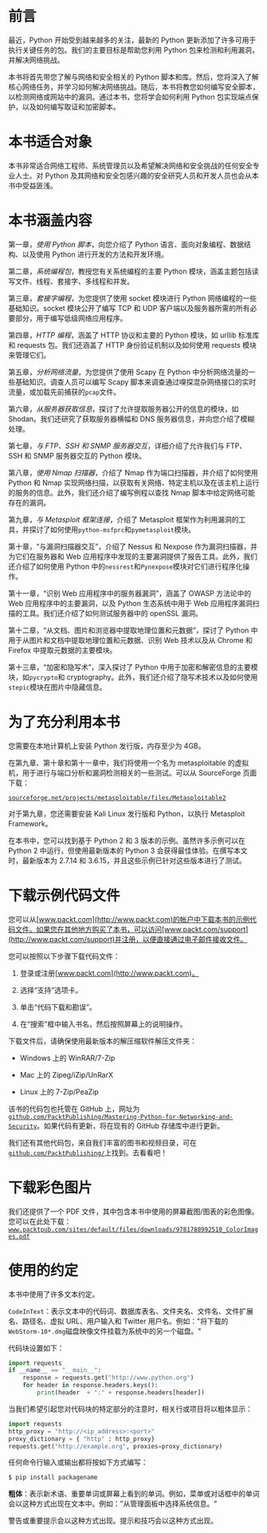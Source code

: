 # 前言

最近，Python 开始受到越来越多的关注，最新的 Python 更新添加了许多可用于执行关键任务的包。我们的主要目标是帮助您利用 Python 包来检测和利用漏洞，并解决网络挑战。

本书将首先带您了解与网络和安全相关的 Python 脚本和库。然后，您将深入了解核心网络任务，并学习如何解决网络挑战。随后，本书将教您如何编写安全脚本，以检测网络或网站中的漏洞。通过本书，您将学会如何利用 Python 包实现端点保护，以及如何编写取证和加密脚本。

# 本书适合对象

本书非常适合网络工程师、系统管理员以及希望解决网络和安全挑战的任何安全专业人士。对 Python 及其网络和安全包感兴趣的安全研究人员和开发人员也会从本书中受益匪浅。

# 本书涵盖内容

第一章，*使用 Python 脚本*，向您介绍了 Python 语言、面向对象编程、数据结构、以及使用 Python 进行开发的方法和开发环境。

第二章，*系统编程包*，教授您有关系统编程的主要 Python 模块，涵盖主题包括读写文件、线程、套接字、多线程和并发。

第三章，*套接字编程*，为您提供了使用 socket 模块进行 Python 网络编程的一些基础知识。socket 模块公开了编写 TCP 和 UDP 客户端以及服务器所需的所有必要部分，用于编写低级网络应用程序。

第四章，*HTTP 编程*，涵盖了 HTTP 协议和主要的 Python 模块，如 urllib 标准库和 requests 包。我们还涵盖了 HTTP 身份验证机制以及如何使用 requests 模块来管理它们。

第五章，*分析网络流量*，为您提供了使用 Scapy 在 Python 中分析网络流量的一些基础知识。调查人员可以编写 Scapy 脚本来调查通过嗅探混杂网络接口的实时流量，或加载先前捕获的`pcap`文件。

第六章，*从服务器获取信息*，探讨了允许提取服务器公开的信息的模块，如 Shodan。我们还研究了获取服务器横幅和 DNS 服务器信息，并向您介绍了模糊处理。

第七章，*与 FTP、SSH 和 SNMP 服务器交互*，详细介绍了允许我们与 FTP、SSH 和 SNMP 服务器交互的 Python 模块。

第八章，*使用 Nmap 扫描器*，介绍了 Nmap 作为端口扫描器，并介绍了如何使用 Python 和 Nmap 实现网络扫描，以获取有关网络、特定主机以及在该主机上运行的服务的信息。此外，我们还介绍了编写例程以查找 Nmap 脚本中给定网络可能存在的漏洞。

第九章，*与 Metasploit 框架连接*，介绍了 Metasploit 框架作为利用漏洞的工具，并探讨了如何使用`python-msfprc`和`pymetasploit`模块。

第十章，“与漏洞扫描器交互”，介绍了 Nessus 和 Nexpose 作为漏洞扫描器，并为它们在服务器和 Web 应用程序中发现的主要漏洞提供了报告工具。此外，我们还介绍了如何使用 Python 中的`nessrest`和`Pynexpose`模块对它们进行程序化操作。

第十一章，“识别 Web 应用程序中的服务器漏洞”，涵盖了 OWASP 方法论中的 Web 应用程序中的主要漏洞，以及 Python 生态系统中用于 Web 应用程序漏洞扫描的工具。我们还介绍了如何测试服务器中的 openSSL 漏洞。

第十二章，“从文档、图片和浏览器中提取地理位置和元数据”，探讨了 Python 中用于从图片和文档中提取地理位置和元数据、识别 Web 技术以及从 Chrome 和 Firefox 中提取元数据的主要模块。

第十三章，“加密和隐写术”，深入探讨了 Python 中用于加密和解密信息的主要模块，如`pycrypto`和 cryptography。此外，我们还介绍了隐写术技术以及如何使用`stepic`模块在图片中隐藏信息。

# 为了充分利用本书

您需要在本地计算机上安装 Python 发行版，内存至少为 4GB。

在第九章、第十章和第十一章中，我们将使用一个名为 metasploitable 的虚拟机，用于进行与端口分析和漏洞检测相关的一些测试。可以从 SourceForge 页面下载：

[`sourceforge.net/projects/metasploitable/files/Metasploitable2`](https://sourceforge.net/projects/metasploitable/files/Metasploitable2)

对于第九章，您还需要安装 Kali Linux 发行版和 Python，以执行 Metasploit Framework。

在本书中，您可以找到基于 Python 2 和 3 版本的示例。虽然许多示例可以在 Python 2 中运行，但使用最新版本的 Python 3 会获得最佳体验。在撰写本文时，最新版本为 2.7.14 和 3.6.15，并且这些示例已针对这些版本进行了测试。

# 下载示例代码文件

您可以从[www.packt.com](http://www.packt.com)的帐户中下载本书的示例代码文件。如果您在其他地方购买了本书，可以访问[www.packt.com/support](http://www.packt.com/support)并注册，以便直接通过电子邮件接收文件。

您可以按照以下步骤下载代码文件：

1.  登录或注册[www.packt.com](http://www.packt.com)。

1.  选择“支持”选项卡。

1.  单击“代码下载和勘误”。

1.  在“搜索”框中输入书名，然后按照屏幕上的说明操作。

下载文件后，请确保使用最新版本的解压缩软件解压文件夹：

+   Windows 上的 WinRAR/7-Zip

+   Mac 上的 Zipeg/iZip/UnRarX

+   Linux 上的 7-Zip/PeaZip

该书的代码包也托管在 GitHub 上，网址为[`github.com/PacktPublishing/Mastering-Python-for-Networking-and-Security`](https://github.com/PacktPublishing/Mastering-Python-for-Networking-and-Security)。如果代码有更新，将在现有的 GitHub 存储库中进行更新。

我们还有其他代码包，来自我们丰富的图书和视频目录，可在[`github.com/PacktPublishing/`](https://github.com/PacktPublishing/)上找到。去看看吧！

# 下载彩色图片

我们还提供了一个 PDF 文件，其中包含本书中使用的屏幕截图/图表的彩色图像。您可以在此处下载：[`www.packtpub.com/sites/default/files/downloads/9781788992510_ColorImages.pdf`](https://www.packtpub.com/sites/default/files/downloads/9781788992510_ColorImages.pdf)

# 使用的约定

本书中使用了许多文本约定。

`CodeInText`：表示文本中的代码词、数据库表名、文件夹名、文件名、文件扩展名、路径名、虚拟 URL、用户输入和 Twitter 用户名。例如："将下载的`WebStorm-10*.dmg`磁盘映像文件挂载为系统中的另一个磁盘。"

代码块设置如下：

```py
import requests
if __name__ == "__main__":
    response = requests.get("http://www.python.org")
    for header in response.headers.keys():
        print(header  + ":" + response.headers[header])
```

当我们希望引起您对代码块的特定部分的注意时，相关行或项目将以粗体显示：

```py
import requests
http_proxy = "http://<ip_address>:<port>"
proxy_dictionary = { "http" : http_proxy}
requests.get("http://example.org", proxies=proxy_dictionary)
```

任何命令行输入或输出都将按如下方式编写：

```py
$ pip install packagename
```

**粗体**：表示新术语、重要单词或屏幕上看到的单词。例如，菜单或对话框中的单词会以这种方式出现在文本中。例如："从管理面板中选择系统信息。"

警告或重要提示会以这种方式出现。提示和技巧会以这种方式出现。
